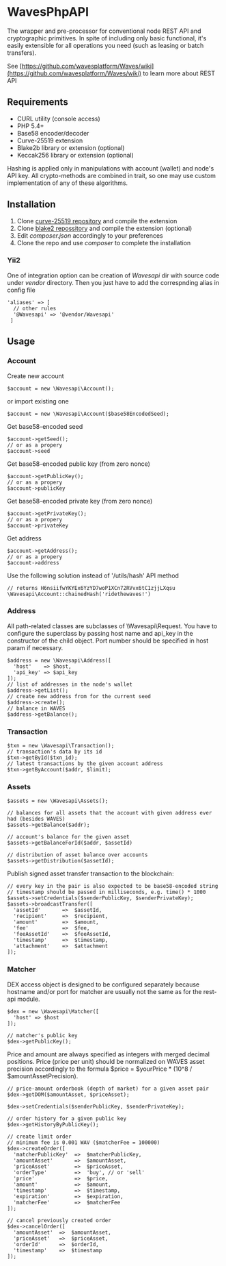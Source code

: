 # WavesPhpAPI

The wrapper and pre-processor for conventional node REST API and cryptographic primitives.
In spite of including only basic functional, it's easily extensible for all operations you need (such as leasing or batch transfers).

See [https://github.com/wavesplatform/Waves/wiki](https://github.com/wavesplatform/Waves/wiki) to learn more about REST API

## Requirements 
  * CURL utility (console access)
  * PHP 5.4+
  * Base58 encoder/decoder
  * Curve-25519 extension
  * Blake2b library or extension (optional)
  * Keccak256 library or extension (optional)

Hashing is applied only in manipulations with account (wallet) and node's API key.
All crypto-methods are combined in trait, so one may use custom implementation of any of these algorithms.

## Installation
1. Clone [curve-25519 repository](https://github.com/mgp25/curve25519-php) and compile the extension
2. Clone [blake2 repossitory](https://github.com/strawbrary/php-blake2) and compile the extension (optional)
3. Edit *composer.json* accordingly to your preferences
4. Clone the repo and use *composer* to complete the installation

### Yii2
One of integration option can be creation of *Wavesapi* dir with source code under *vendor* directory. Then you just have to add the correspnding alias in config file
```
'aliases' => [
  // other rules
  '@Wavesapi' => '@vendor/Wavesapi'
 ]
```

## Usage

### Account

Create new account

```$account = new \Wavesapi\Account();```

or import existing one

```$account = new \Wavesapi\Account($base58EncodedSeed);```

Get base58-encoded seed

```
$account->getSeed();
// or as a propery
$account->seed
```

Get base58-encoded public key (from zero nonce)

```
$account->getPublicKey();
// or as a propery
$account->publicKey
```

Get base58-encoded private key (from zero nonce)

```
$account->getPrivateKey();
// or as a propery
$account->privateKey
```

Get address

```
$account->getAddress();
// or as a propery
$account->address
```

Use the following solution instead of '/utils/hash' API method
```
// returns H6nsiifwYKYEx6YzYD7woP1XCn72RVvx6tC1zjjLXqsu
\Wavesapi\Account::chainedHash('ridethewaves!')
```

### Address
All path-related classes are subclasses of \Wavesapi\Request. You have to configure the superclass by passing host name and api_key in the constructor of the child object.
Port number should be specified in host param if necessary.
```
$address = new \Wavesapi\Address([
  'host'    => $host,
  'api_key' => $api_key
]);
// list of addresses in the node's wallet
$address->getList();
// create new address from for the current seed
$address->create();
// balance in WAVES
$address->getBalance();
```
### Transaction
```
$txn = new \Wavesapi\Transaction();
// transaction's data by its id 
$txn->getById($txn_id);
// latest transactions by the given account address
$txn->getByAccount($addr, $limit);
```
### Assets
```
$assets = new \Wavesapi\Assets();

// balances for all assets that the account with given address ever had (besides WAVES)
$assets->getBalance($addr);

// account's balance for the given asset
$assets->getBalanceForId($addr, $assetId)

// distribution of asset balance over accounts
$assets->getDistribution($assetId);
```

Publish signed asset transfer transaction to the blockchain:
```
// every key in the pair is also expected to be base58-encoded string
// timestamp should be passed in milliseconds, e.g. time() * 1000
$assets->setCredentials($senderPublicKey, $senderPrivateKey);
$assets->broadcastTransfer([
  'assetId'       =>  $assetId,
  'recipient'     =>  $recipient,
  'amount'        =>  $amount,
  'fee'           =>  $fee,
  'feeAssetId'    =>  $feeAssetId,
  'timestamp'     =>  $timestamp,
  'attachment'    =>  $attachment
]);
```

### Matcher

DEX access object is designed to be configured separately because hostname and/or port for matcher are usually not the same as for the rest-api module.

```
$dex = new \Wavesapi\Matcher([
  'host' => $host
]);

// matcher's public key
$dex->getPublicKey();
```

Price and amount are always specified as integers with merged decimal positions.
Price (price per unit) should be normalized on WAVES asset precision accordingly to the formula $price = $yourPrice * (10^8 / $amountAssetPrecision).

```
// price-amount orderbook (depth of market) for a given asset pair
$dex->getDOM($amountAsset, $priceAsset);

$dex->setCredentials($senderPublicKey, $senderPrivateKey);

// order history for a given public key
$dex->getHistoryByPublicKey();

// create limit order
// minimum fee is 0.001 WAV ($matcherFee = 100000)
$dex->createOrder([
  'matcherPublicKey'  =>  $matcherPublicKey,
  'amountAsset'       =>  $amountAsset,
  'priceAsset'        =>  $priceAsset,
  'orderType'         =>  'buy', // or 'sell'
  'price'             =>  $price,
  'amount'            =>  $amount,
  'timestamp'         =>  $timestamp,
  'expiration'        =>  $expiration,
  'matcherFee'        =>  $matcherFee 
]);

// cancel previously created order
$dex->cancelOrder([
  'amountAsset'  =>  $amountAsset,
  'priceAsset'   =>  $priceAsset,
  'orderId'      =>  $orderId,
  'timestamp'    =>  $timestamp
]);
```
